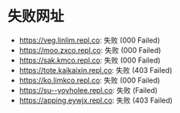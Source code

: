 # 失败网址
- https://veg.linlim.repl.co: 失败 (000
Failed)
- https://moo.zxco.repl.co: 失败 (000
Failed)
- https://sak.kmco.repl.co: 失败 (000
Failed)
- https://tote.kaikaixin.repl.co: 失败 (403
Failed)
- https://ko.limkco.repl.co: 失败 (000
Failed)
- https://su--yoyholee.repl.co: 失败 (Failed)
- https://apping.eywjx.repl.co: 失败 (403
Failed)
